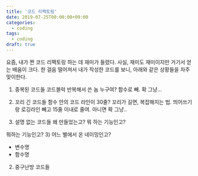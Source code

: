 ```yaml
---
title: '코드 리팩토링'
date: 2019-07-25T00:00:00+09:00
categories:
  - coding
tags:
  - coding
draft: true
---
```


요즘, 내가 짠 코드 리팩토링 하는 데 재미가 들렸다. 사실, 재미도 재미이지만
거기서 얻는 배움이 크다. 한 걸음 떨어져서 내가 작성한 코드를 보니,
아래와 같은 상황들을 자주 맞이한다.

1) 중복된 코드들
코드블럭 반복해서 쓴 놈 누구여? 함수로 빼. 확 그냥...

2) 꼬리 긴 코드들
함수 안의 코드 라인이 30줄? 꼬리가 길면, 복잡해지는 법. 띄어쓰기랑 로깅라인 빼고 15줄 이내로 줄여. 아니면 확 그냥..

3) 설명 없는 코드들
왜 만들었는고? 뭐 하는 기능인고?

뭐하는 기능인고?
3) 어느 별에서 온 네이밍인고?
- 변수명
- 함수명


2) 중구난방 코드들
